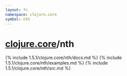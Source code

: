 ```yaml
---
layout: fn
namespace: clojure.core
symbol: nth
---
```


# [clojure.core](../)/nth

{% include 1.5.1/clojure.core/nth/docs.md %}
{% include 1.5.1/clojure.core/nth/examples.md %}
{% include 1.5.1/clojure.core/nth/src.md %}

